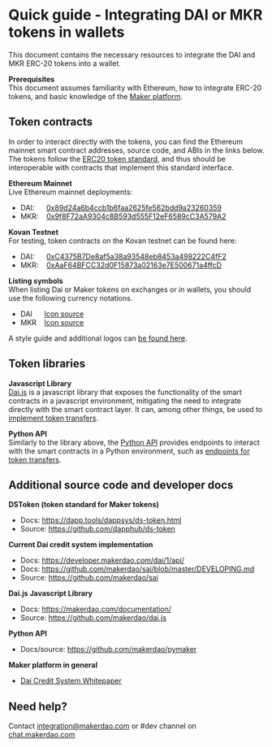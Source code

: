 # Quick guide - Integrating DAI or MKR tokens in wallets
This document contains the necessary resources to integrate the DAI and MKR ERC-20 tokens into a wallet.

**Prerequisites**\
This document assumes familiarity with Ethereum, how to integrate ERC-20 tokens, and basic knowledge of the [Maker platform](https://www.makerdao.com).

## Token contracts
In order to interact directly with the tokens, you can find the Ethereum mainnet smart contract addresses, source code, and ABIs in the links below.
The tokens follow the [ERC20 token standard](https://github.com/ethereum/EIPs/blob/master/EIPS/eip-20.md), and thus should be interoperable with contracts that implement this standard interface.

**Ethereum Mainnet**\
Live Ethereum mainnet deployments:
* DAI:&nbsp;&nbsp;&nbsp;&nbsp;&nbsp;&nbsp;[0x89d24a6b4ccb1b6faa2625fe562bdd9a23260359](https://etherscan.io/address/0x89d24a6b4ccb1b6faa2625fe562bdd9a23260359#code)
* MKR:&nbsp;&nbsp;&nbsp;&nbsp;[0x9f8F72aA9304c8B593d555F12eF6589cC3A579A2](https://etherscan.io/address/0x9f8f72aa9304c8b593d555f12ef6589cc3a579a2#code)

**Kovan Testnet**\
For testing, token contracts on the Kovan testnet can be found here:
* DAI:&nbsp;&nbsp;&nbsp;&nbsp;&nbsp;&nbsp;[0xC4375B7De8af5a38a93548eb8453a498222C4fF2](https://kovan.etherscan.io/address/0xC4375B7De8af5a38a93548eb8453a498222C4fF2#code)
* MKR:&nbsp;&nbsp;&nbsp;&nbsp;[0xAaF64BFCC32d0F15873a02163e7E500671a4ffcD](https://kovan.etherscan.io/address/0xaaf64bfcc32d0f15873a02163e7e500671a4ffcd#code)

**Listing symbols**\
When listing Dai or Maker tokens on exchanges or in wallets, you should use the following currency notations.
* DAI&nbsp;&nbsp;&nbsp;&nbsp;&nbsp;&nbsp;[Icon source](https://github.com/makerdao/Overview-of-MakerDAO-design/tree/master/DAI)
* MKR&nbsp;&nbsp;&nbsp;&nbsp;[Icon source](https://github.com/makerdao/Overview-of-MakerDAO-design/tree/master/MKR)

A style guide and additional logos can [be found here](https://github.com/makerdao/Overview-of-MakerDAO-design#style-guide).

## Token libraries
**Javascript Library**\
[Dai.js](https://makerdao.com/documentation/) is a javascript library that exposes the functionality of the smart contracts in a javascript environment, mitigating the need to integrate directly with the smart contract layer. It can, among other things, be used to [implement token transfers](https://github.com/makerdao/dai.js#usage).

**Python API**\
Similarly to the library above, the [Python API](https://github.com/makerdao/pymaker) provides endpoints to interact with the smart contracts in a Python environment, such as [endpoints for token transfers](https://github.com/makerdao/pymaker#token-transfer).

## Additional source code and developer docs
**DSToken (token standard for Maker tokens)**
* Docs: https://dapp.tools/dappsys/ds-token.html
* Source: https://github.com/dapphub/ds-token

**Current Dai credit system implementation**
* Docs: https://developer.makerdao.com/dai/1/api/
* Docs: https://github.com/makerdao/sai/blob/master/DEVELOPING.md
* Source: https://github.com/makerdao/sai

**Dai.js Javascript Library**
* Docs: https://makerdao.com/documentation/
* Source: https://github.com/makerdao/dai.js

**Python API**
* Docs/source: https://github.com/makerdao/pymaker

**Maker platform in general**
* [Dai Credit System Whitepaper](https://makerdao.com/whitepaper/)

## Need help?
Contact integration@makerdao.com or #dev channel on [chat.makerdao.com](https://chat.makerdao.com/)
